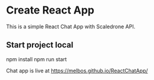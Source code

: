 # Create React App

This is a simple React Chat App with Scaledrone API.

## Start project local
npm install
npm run start

Chat app is live at https://melbos.github.io/ReactChatApp/

